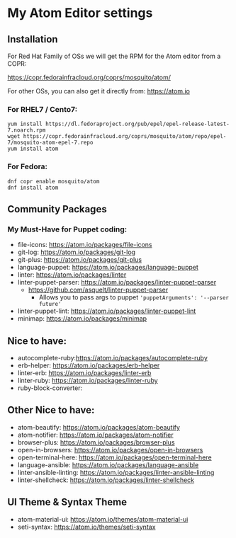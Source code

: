 # My Atom Editor settings
## Installation
For Red Hat Family of OSs we will get the RPM for the Atom editor from a COPR:

https://copr.fedorainfracloud.org/coprs/mosquito/atom/

For other OSs, you can also get it directly from: https://atom.io

### For RHEL7 / Cento7:
```shell
yum install https://dl.fedoraproject.org/pub/epel/epel-release-latest-7.noarch.rpm
wget https://copr.fedorainfracloud.org/coprs/mosquito/atom/repo/epel-7/mosquito-atom-epel-7.repo
yum install atom
```

### For Fedora:
```shell
dnf copr enable mosquito/atom
dnf install atom
```

## Community Packages
### My Must-Have for Puppet coding:
+ file-icons: https://atom.io/packages/file-icons
+ git-log: https://atom.io/packages/git-log
+ git-plus: https://atom.io/packages/git-plus
+ language-puppet: https://atom.io/packages/language-puppet
+ linter: https://atom.io/packages/linter
+ linter-puppet-parser: https://atom.io/packages/linter-puppet-parser
  + https://github.com/asquelt/linter-puppet-parser
     + Allows you to pass args to puppet `'puppetArguments': '--parser future'`
+ linter-puppet-lint: https://atom.io/packages/linter-puppet-lint
+ minimap: https://atom.io/packages/minimap


## Nice to have:
+ autocomplete-ruby:https://atom.io/packages/autocomplete-ruby
+ erb-helper: https://atom.io/packages/erb-helper
+ linter-erb: https://atom.io/packages/linter-erb
+ linter-ruby: https://atom.io/packages/linter-ruby
+ ruby-block-converter: 


## Other Nice to have:
+ atom-beautify: https://atom.io/packages/atom-beautify
+ atom-notifier: https://atom.io/packages/atom-notifier
+ browser-plus: https://atom.io/packages/browser-plus
+ open-in-browsers: https://atom.io/packages/open-in-browsers
+ open-terminal-here: https://atom.io/packages/open-terminal-here
+ language-ansible: https://atom.io/packages/language-ansible
+ linter-ansible-linting: https://atom.io/packages/linter-ansible-linting
+ linter-shellcheck: https://atom.io/packages/linter-shellcheck

## UI Theme &amp; Syntax Theme
+ atom-material-ui: https://atom.io/themes/atom-material-ui
+ seti-syntax: https://atom.io/themes/seti-syntax
